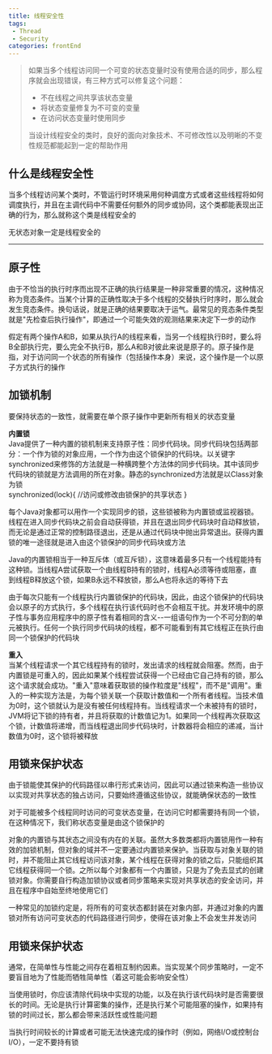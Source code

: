 ```yaml
---
title: 线程安全性
tags: 
 - Thread
 - Security
categories: frontEnd
---
```


>如果当多个线程访问同一个可变的状态变量时没有使用合适的同步，那么程序就会出现错误，有三种方式可以修复这个问题：
>* 不在线程之间共享该状态变量
>* 将状态变量修复为不可变的变量
>* 在访问状态变量时使用同步
>  
>当设计线程安全的类时，良好的面向对象技术、不可修改性以及明晰的不变性规范都能起到一定的帮助作用

## 什么是线程安全性
当多个线程访问某个类时，不管运行时环境采用何种调度方式或者这些线程将如何调度执行，并且在主调代码中不需要任何额外的同步或协同，这个类都能表现出正确的行为，那么就称这个类是线程安全的

无状态对象一定是线程安全的

---

## 原子性
由于不恰当的执行时序而出现不正确的执行结果是一种非常重要的情况，这种情况称为竞态条件。当某个计算的正确性取决于多个线程的交替执行时序时，那么就会发生竞态条件。换句话说，就是正确的结果要取决于运气。最常见的竞态条件类型就是"先检查后执行操作"，即通过一个可能失效的观测结果来决定下一步的动作

假定有两个操作A和B，如果从执行A的线程来看，当另一个线程执行B时，要么将B全部执行完，要么完全不执行B，那么A和B对彼此来说是原子的。原子操作是指，对于访问同一个状态的所有操作（包括操作本身）来说，这个操作是一个以原子方式执行的操作

## 加锁机制
要保持状态的一致性，就需要在单个原子操作中更新所有相关的状态变量

**内置锁**  
Java提供了一种内置的锁机制来支持原子性：同步代码块。同步代码块包括两部分：一个作为锁的对象应用，一个作为由这个锁保护的代码块。以关键字synchronized来修饰的方法就是一种横跨整个方法体的同步代码块。其中该同步代码块的锁就是方法调用的所在对象。静态的synchronized方法就是以Class对象为锁  
    synchronized(lock){
        //访问或修改由锁保护的共享状态
    }
        
每个Java对象都可以用作一个实现同步的锁，这些锁被称为内置锁或监视器锁。线程在进入同步代码块之前会自动获得锁，并且在退出同步代码块时自动释放锁，而无论是通过正常的控制路径退出，还是从通过代码块中抛出异常退出。获得内置锁的唯一途径就是进入由这个锁保护的同步代码块或方法
    
Java的内置锁相当于一种互斥体（或互斥锁），这意味着最多只有一个线程能持有这种锁。当线程A尝试获取一个由线程B持有的锁时，线程A必须等待或阻塞，直到线程B释放这个锁，如果B永远不释放锁，那么A也将永远的等待下去
        
由于每次只能有一个线程执行内置锁保护的代码块，因此，由这个锁保护的代码块会以原子的方式执行，多个线程在执行该代码时也不会相互干扰。并发环境中的原子性与事务应用程序中的原子性有着相同的含义--一组语句作为一个不可分割的单元被执行。任何一个执行同步代码块的线程，都不可能看到有其它线程正在执行由同一个锁保护的代码块

**重入**  
当某个线程请求一个其它线程持有的锁时，发出请求的线程就会阻塞。然而，由于内置锁是可重入的，因此如果某个线程尝试获得一个已经由它自己持有的锁，那么这个请求就会成功。"重入"意味着获取锁的操作粒度是"线程"，而不是"调用"。重入的一种实现方法是，为每个锁关联一个获取计数值和一个所有者线程。当技术值为0时，这个锁就认为是没有被任何线程持有。当线程请求一个未被持有的锁时，JVM将记下锁的持有者，并且将获取的计数值记为1。如果同一个线程再次获取这个锁，计数值将递增，而当线程退出同步代码块时，计数器将会相应的递减，当计数值为0时，这个锁将被释放

## 用锁来保护状态
由于锁能使其保护的代码路径以串行形式来访问，因此可以通过锁来构造一些协议以实现对共享状态的独占访问，只要始终遵循这些协议，就能确保状态的一致性

对于可能被多个线程同时访问的可变状态变量，在访问它时都需要持有同一个锁，在这种情况下，我们称状态变量是由这个锁保护的
    
对象的内置锁与其状态之间没有内在的关联。虽然大多数类都将内置锁用作一种有效的加锁机制，但对象的域并不一定要通过内置锁来保护。当获取与对象关联的锁时，并不能阻止其它线程访问该对象，某个线程在获得对象的锁之后，只能组织其它线程获得同一个锁。之所以每个对象都有一个内置锁，只是为了免去显式的创建锁对象。你需要自行构造加锁协议或者同步策略来实现对共享状态的安全访问，并且在程序中自始至终地使用它们

一种常见的加锁约定是，将所有的可变状态都封装在对象内部，并通过对象的内置锁对所有访问可变状态的代码路径进行同步，使得在该对象上不会发生并发访问

## 用锁来保护状态
通常，在简单性与性能之间存在着相互制约因素。当实现某个同步策略时，一定不要盲目地为了性能而牺牲简单性（着这可能会影响安全性）

当使用锁时，你应该清除代码块中实现的功能，以及在执行该代码块时是否需要很长的时间。无论是执行计算密集的操作，还是执行某个可能阻塞的操作，如果持有锁的时间过长，那么都会带来活跃性或性能问题

当执行时间较长的计算或者可能无法快速完成的操作时（例如，网络I/O或控制台I/O），一定不要持有锁
